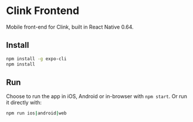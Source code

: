# Clink Frontend
Mobile front-end for Clink, built in React Native 0.64.

## Install
```bash
npm install -g expo-cli
npm install
```

## Run
Choose to run the app in iOS, Android or in-browser with `npm start`. Or run it directly with:
```bash
npm run ios|android|web
```